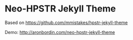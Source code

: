 # Neo-HPSTR Jekyll Theme
Based on https://github.com/mmistakes/hpstr-jekyll-theme

Demo: http://aronbordin.com/neo-hpstr-jekyll-theme

